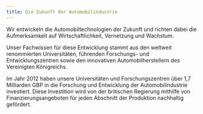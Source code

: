```yaml
---
title: Die Zukunft der Automobilindustrie
---
```


Wir entwickeln die Automobiltechnologien der Zukunft und richten dabei die Aufmerksamkeit auf Wirtschaftlichkeit, Vernetzung und Wachstum.

Unser Fachwissen für diese Entwicklung stammt aus den weltweit renommierten Universitäten, führenden Forschungs- und Entwicklungszentren sowie den innovativen Automobilherstellern des Vereinigten Königreichs.

Im Jahr 2012 haben unsere Universitäten und Forschungszentren über 1,7 Milliarden GBP in die Forschung und Entwicklung der Automobilindustrie investiert. Diese Investition wird von der britischen Regierung mithilfe von Finanzierungsangeboten für jeden Abschnitt der Produktion nachhaltig gefördert.